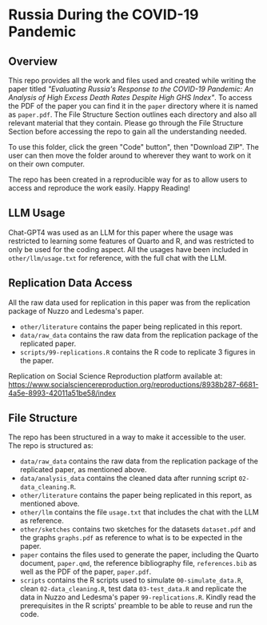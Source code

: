 # Russia During the COVID-19 Pandemic

## Overview

This repo provides all the work and files used and created while writing the paper titled *"Evaluating Russia's Response to the COVID-19 Pandemic: An Analysis of High Excess Death Rates Despite High GHS Index"*. To access the PDF of the paper you can find it in the `paper` directory where it is named as `paper.pdf`. The File Structure Section outlines each directory and also all relevant material that they contain. Please go through the File Structure Section before accessing the repo to gain all the understanding needed.

To use this folder, click the green "Code" button", then "Download ZIP". The user can then move the folder around to wherever they want to work on it on their own computer.

The repo has been created in a reproducible way for as to allow users to access and reproduce the work easily. Happy Reading!

## LLM Usage

Chat-GPT4 was used as an LLM for this paper where the usage was restricted to learning some features of Quarto and R, and was restricted to only be used for the coding aspect. All the usages have been included in `other/llm/usage.txt` for reference, with the full chat with the LLM.

## Replication Data Access

All the raw data used for replication in this paper was from the replication package of Nuzzo and Ledesma's paper. 
-   `other/literature` contains the paper being replicated in this report.
-   `data/raw_data` contains the raw data from the replication package of the replicated paper.
-   `scripts/99-replications.R` contains the R code to replicate 3 figures in the paper.

Replication on Social Science Reproduction platform available at: https://www.socialsciencereproduction.org/reproductions/8938b287-6681-4a5e-8993-42011a51be58/index

## File Structure

The repo has been structured in a way to make it accessible to the user. The repo is structured as:

-   `data/raw_data` contains the raw data from the replication package of the replicated paper, as mentioned above.
-   `data/analysis_data` contains the cleaned data after running script `02-data_cleaning.R`.
-   `other/literature` contains the paper being replicated in this report, as mentioned above.
-   `other/llm` contains the file `usage.txt` that includes the chat with the LLM as reference.
-   `other/sketches` contains two sketches for the datasets `dataset.pdf` and the graphs `graphs.pdf` as reference to what is to be expected in the paper.
-   `paper` contains the files used to generate the paper, including the Quarto document, `paper.qmd`, the reference bibliography file, `references.bib` as well as the PDF of the paper, `paper.pdf`. 
-   `scripts` contains the R scripts used to simulate `00-simulate_data.R`, clean `02-data_cleaning.R`, test data `03-test_data.R` and replicate the data in Nuzzo and Ledesma's paper `99-replications.R`. Kindly read the prerequisites in the R scripts' preamble to be able to reuse and run the code.


